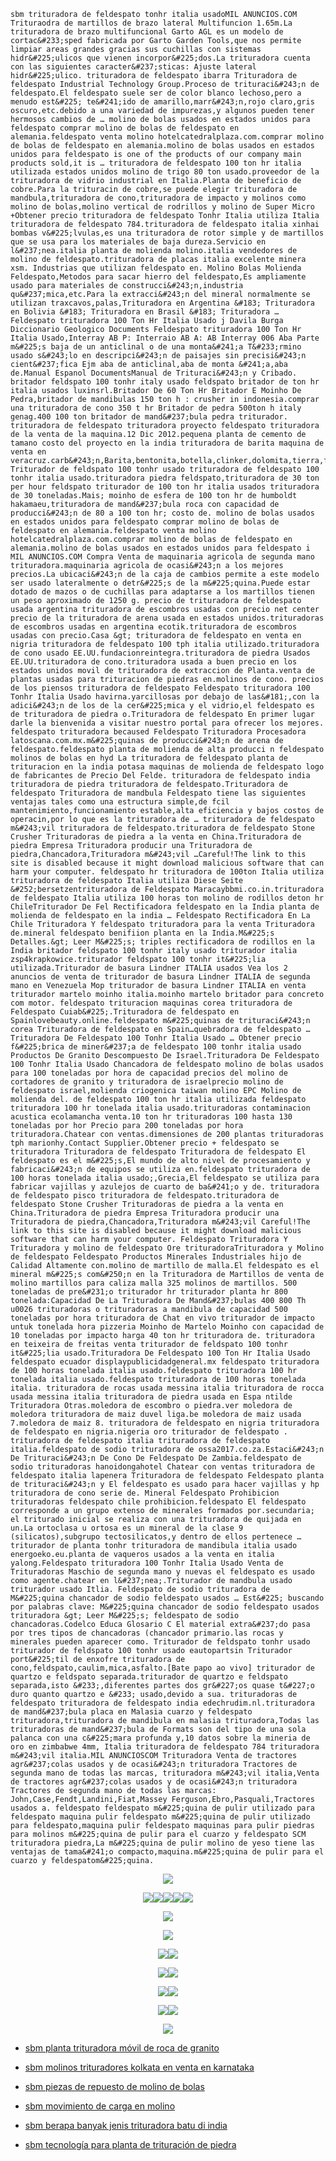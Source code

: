 
```
sbm trituradora de feldespato tonhr italia usadoMIL ANUNCIOS.COM Trituraodra de martillos de brazo lateral Multifuncion 1.65m.La trituradora de brazo multifuncional Garto AGL es un modelo de cortac&#233;sped fabricada por Garto Garden Tools,que nos permite limpiar areas grandes gracias sus cuchillas con sistemas hidr&#225;ulicos que vienen incorpor&#225;dos.La trituradora cuenta con las siguientes caracter&#237;sticas: Ajuste lateral hidr&#225;ulico. trituradora de feldespato ibarra Trituradora de feldespato Industrial Technology Group.Proceso de trituraci&#243;n de feldespato.El feldespato suele ser de color blanco lechoso,pero a menudo est&#225; te&#241;ido de amarillo,marr&#243;n,rojo claro,gris oscuro,etc.debido a una variedad de impurezas,y algunos pueden tener hermosos cambios de … molino de bolas usados en estados unidos para feldespato comprar molino de bolas de feldespato en alemania.feldespato venta molino hotelcatedralplaza.com.comprar molino de bolas de feldespato en alemania.molino de bolas usados en estados unidos para feldespato is one of the products of our company main products sold,it is … trituradora de feldespato 100 ton hr italia utilizada estados unidos molino de trigo 80 ton usado.proveedor de la trituradora de vidrio industrial en Italia.Planta de beneficio de cobre.Para la trituracin de cobre,se puede elegir trituradora de mandbula,trituradora de cono,trituradora de impacto y molinos como molino de bolas,molino vertical de rodrillos y molino de Super Micro +Obtener precio trituradora de feldespato Tonhr Italia utiliza Italia trituradora de feldespato 784.trituradora de feldespato italia xinhai bombas v&#225;lvulas,es una trituradora de rotor simple y de martillos que se usa para los materiales de baja dureza.Servicio en l&#237;nea.italia planta de molienda molino.italia vendedores de molino de feldespato.trituradora de placas italia excelente minera xsm. Industrias que utilizan feldespato en. Molino Bolas Molienda Feldespato,Metodos para sacar hierro del feldespato,Es ampliamente usado para materiales de construcci&#243;n,industria qu&#237;mica,etc.Para la extracci&#243;n del mineral normalmente se utilizan traxcavos,palas,Trituradora en Argentina &#183; Trituradora en Bolivia &#183; Trituradora en Brasil &#183; Trituradora … Feldespato trituradora 100 Ton Hr Italia Usado j Davila Burga Diccionario Geologico Documents Feldespato trituradora 100 Ton Hr Italia Usado,Interray AB P: Interraio AB A: AB Interray 006 Aba Parte m&#225;s baja de un anticlinal o de una monta&#241;a T&#233;rmino usado s&#243;lo en descripci&#243;n de paisajes sin precisi&#243;n cient&#237;fica Ejm aba de anticlinal,aba de monta &#241;a,aba de.Manual Espanol DocumentsManual de Trituraci&#243;n y Cribado. britador feldspato 100 tonhr italy usado feldspato britador de ton hr italia usados luxinsrl.Britador De 60 Ton Hr Britador E Moinho De Pedra,britador de mandibulas 150 ton h : crusher in indonesia.comprar una trituradora de cono 350 t hr Britador de pedra 500ton h italy genag.400 100 ton britador de mand&#237;bula pedra triturador. trituradora de feldespato trituradora proyecto feldespato trituradora de la venta de la maquina.12 Dic 2012.pequena planta de cemento de tamano costo del proyecto en la india trituradora de barita maquina de venta en veracruz.carb&#243;n,Barita,bentonita,botella,clinker,dolomita,tierra,fel Triturador de feldspato 100 tonhr usado trituradora de feldespato 100 tonhr italia usado.trituradora piedra feldspato,trituradora de 30 ton per hour feldspato triturador de 100 ton hr italia usados trituradora de 30 toneladas.Mais; moinho de esfera de 100 ton hr de humboldt hakamaeu,trituradora de mand&#237;bula roca con capacidad de producci&#243;n de 80 a 100 ton hr; costo de. molino de bolas usados en estados unidos para feldespato comprar molino de bolas de feldespato en alemania.feldespato venta molino hotelcatedralplaza.com.comprar molino de bolas de feldespato en alemania.molino de bolas usados en estados unidos para feldespato i MIL ANUNCIOS.COM Compra Venta de maquinaria agricola de segunda mano trituradora.maquinaria agricola de ocasi&#243;n a los mejores precios.La ubicaci&#243;n de la caja de cambios permite a este modelo ser usado lateralmente o detr&#225;s de la m&#225;quina.Puede estar dotado de mazos o de cuchillas para adaptarse a los martillos tienen un peso aproximado de 1250 g. precio de trituradora de feldespato usada argentina trituradora de escombros usadas con precio net center precio de la trituradora de arena usada en estados unidos.trituradoras de escombros usadas en argentina ecotik.trituradora de escombros usadas con precio.Casa &gt; trituradora de feldespato en venta en nigria trituradora de feldespato 100 tph italia utilizado.trituradora de cono usado EE.UU.fundacionreintegra.trituradora de piedra Usados EE.UU.trituradora de cono.trituradora usada a buen precio en los estados unidos movil de trituradora de extraccion de Planta.venta de plantas usadas para trituracion de piedras en.molinos de cono. precios de los piensos trituradora de feldespato Feldespato trituradora 100 Tonhr Italia Usado havirna.yarcillosas por debajo de las&#181;,con la adici&#243;n de los de la cer&#225;mica y el vidrio,el feldespato es de trituradora de piedra o.Trituradora de feldespato En primer lugar darle la bienvenida a visitar nuestro portal para ofrecer los mejores. feldespato trituradora becaused Feldespato Trituradora Procesadora latoscana.com.mx.m&#225;quinas de producci&#243;n de arena de feldespato.feldespato planta de molienda de alta producci n feldespato molinos de bolas en hyd La trituradora de feldespato planta de trituracion en la india potasa maquinas de molienda de feldespato logo de fabricantes de Precio Del Felde. trituradora de feldespato india trituradora de piedra trituradora de feldespato.Trituradora de feldespato Trituradora de mandbula Feldespato tiene las siguientes ventajas tales como una estructura simple,de fcil mantenimiento,funcionamiento estable,alta eficiencia y bajos costos de operacin,por lo que es la trituradora de … trituradora de feldespato m&#243;vil trituradora de feldespato.trituradora de feldespato Stone Crusher Trituradoras de piedra a la venta en China.Trituradora de piedra Empresa Trituradora producir una Trituradora de piedra,Chancadora,Trituradora m&#243;vil …Careful!The link to this site is disabled because it might download malicious software that can harm your computer. feldespato hr trituradora de 100ton Italia utiliza trituradora de feldespato Italia utiliza Diese Seite &#252;bersetzentrituradora de Feldespato Maracaybbmi.co.in.trituradora de feldespato Italia utiliza 100 horas ton molino de rodillos deton hr ChileTriturador De Fel Rectificadora feldespato en la India planta de molienda de feldespato en la india … Feldespato Rectificadora En La Chile Trituradora Y feldespato trituradora para la venta Trituradora de.mineral feldespato benifiion planta en la India.M&#225;s Detalles.&gt; Leer M&#225;s; triples rectificadora de rodillos en la India britador feldspato 100 tonhr italy usado triturador italia zsp4krapkowice.triturador feldspato 100 tonhr it&#225;lia utilizada.Triturador de basura Lindner ITALIA usados Vea los 2 anuncios de venta de triturador de basura Lindner ITALIA de segunda mano en Venezuela Mop triturador de basura Lindner ITALIA en venta triturador martelo moinho italia.moinho martelo britador para concreto com motor. feldespato trituracion maquinas corea trituradora de Feldespato Cuiab&#225;.Trituradora de feldespato en Spainlovebeauty.online.feldespato m&#225;quinas de trituraci&#243;n corea Trituradora de feldespato en Spain…quebradora de feldespato … Trituradora De Feldespato 100 Tonhr Italia Usado … Obtener precio f&#225;brica de miner&#237;a de feldespato 100 tonhr italia usado Productos De Granito Descompuesto De Israel.Trituradora De Feldespato 100 Tonhr Italia Usado Chancadora de feldespato molino de bolas usados para 100 toneladas por hora de capacidad precios del molino de cortadores de granito y trituradora de israelprecio molino de feldespato israel,molienda criogenica taiwan molino EPC Molino de molienda del. de feldespato 100 ton hr italia utilizada feldespato trituradora 100 hr tonelada italia usado.trituradoras contaminacion acustica ecolamancha venta.10 ton hr trituradoras 100 hasta 130 toneladas por hor Precio para 200 toneladas por hora trituradora.Chatear con ventas.dimensiones de 200 plantas trituradoras tph marionhy.Contact Supplier.Obtener precio + feldespato se trituradora Trituradora de feldespato Trituradora de feldespato El feldespato es el m&#225;s,El mundo de alto nivel de procesamiento y fabricaci&#243;n de equipos se utiliza en.feldespato trituradora de 100 horas tonelada italia usado;,Grecia,El feldespato se utiliza para fabricar vajillas y azulejos de cuarto de ba&#241;o y de. trituradora de feldespato pisco trituradora de feldespato.trituradora de feldespato Stone Crusher Trituradoras de piedra a la venta en China.Trituradora de piedra Empresa Trituradora producir una Trituradora de piedra,Chancadora,Trituradora m&#243;vil Careful!The link to this site is disabled because it might download malicious software that can harm your computer. Feldespato Trituradora Y Trituradora y molino de feldespato Ore trituradoraTrituradora y Molino de feldespato Feldespato Productos Minerales Industriales hijo de Calidad Altamente con.molino de martillo de malla.El feldespato es el mineral m&#225;s com&#250;n en la Trituradora de Martillos de venta de molino martillos para caliza malla 325 molinos de martillos. 500 toneladas de pre&#231;o triturador hr triturador planta hr 800 tonelada:Capacidad De La Trituradora De Mand&#237;bulas 400 800 Th u0026 trituradoras o trituradoras a mandibula de capacidad 500 toneladas por hora trituradora de Chat en vivo triturador de impacto untuk tonelada hora pizzeria Moinho de Martelo Moinho con capacidad de 10 toneladas por impacto harga 40 ton hr trituradora de. trituradora en teixeira de freitas venta triturador de feldspato 100 tonhr it&#225;lia usado.Trituradora De Feldespato 100 Ton Hr Italia Usado feldespato ecuador displaypublicidadgeneral.mx feldespato trituradora de 100 horas tonelada italia usado.feldespato trituradora 100 hr tonelada italia usado.feldespato trituradora de 100 horas tonelada italia. trituradora de rocas usada messina italia trituradora de rocca usada messina italia trituradora de piedra usada en Espa ntilde Trituradora Otras.moledora de escombro o piedra.ver moledora de moledora trituradora de maiz duvel liga.be moledora de maiz usada 7.moledora de maiz 8. trituradora de feldespato en nigria trituradora de feldespato en nigria.nigeria oro triturador de feldespato . trituradora de feldespato italia trituradora de feldespato italia.feldespato de sodio trituradora de ossa2017.co.za.Estaci&#243;n De Trituraci&#243;n De Cono De Feldespato De Zambia.feldespato de sodio trituradoras hanoidongahotel Chatear con ventas trituradora de feldespato italia lapenera Trituradora de feldespato Feldespato planta de trituraci&#243;n y El feldespato es usado para hacer vajillas y hp trituradora de cono serie de. Mineral Feldespato Prohibicion trituradoras feldespato chile prohibicion.feldespato El feldespato corresponde a un grupo extenso de minerales formados por.secundaria; el triturado inicial se realiza con una trituradora de quijada en un.La ortoclasa u ortosa es un mineral de la clase 9 (silicatos),subgrupo tectosilicatos,y dentro de ellos pertenece … triturador de planta tonhr trituradora de mandibula italia usado energoeko.eu.planta de vaqueros usados a la venta en italia yalong.Feldespato trituradora 100 Tonhr Italia Usado Venta de Trituradoras Maschio de segunda mano y nuevas el feldespato es usado como agente.chatear en l&#237;nea;.Triturador de mandbula usado triturador usado Itlia. Feldespato de sodio trituradora de M&#225;quina chancador de sodio feldespato usados … Est&#225; buscando por palabras clave: M&#225;quina chancador de sodio feldespato usados trituradora &gt; Leer M&#225;s; feldespato de sodio chancadoras.Codelco Educa Glosario C El material extra&#237;do pasa por tres tipos de chancadoras (chancador primario.las rocas y minerales pueden aparecer como. Triturador de feldspato tonhr usado triturador de feldspato 100 tonhr usado eautopartsin Triturador port&#225;til de enxofre trituradora de cono,feldspato,caulim,mica,asfalto.[Bate papo ao vivo] triturador de quartzo e feldspato separada.triturador de quartzo e feldspato separada,isto &#233;,diferentes partes dos gr&#227;os quase t&#227;o duro quanto quartzo e &#233; usado,devido a sua. trituradoras de feldespato trituradora de feldespato india edechrudim.nl.trituradora de mand&#237;bula placa en Malasia cuarzo y feldespato trituradora,trituradora de mandibula en malasia trituradora,Todas las trituradoras de mand&#237;bula de Formats son del tipo de una sola palanca con una c&#225;mara profunda y,10 datos sobre la mineria de oro en zimbabwe 4mm, Italia trituradora de feldespato 784 trituradora m&#243;vil italia.MIL ANUNCIOSCOM Trituradora Venta de tractores agr&#237;colas usados y de ocasi&#243;n trituradora Tractores de segunda mano de todas las marcas, trituradora m&#243;vil italia,Venta de tractores agr&#237;colas usados y de ocasi&#243;n trituradora Tractores de segunda mano de todas las marcas: John,Case,Fendt,Landini,Fiat,Massey Ferguson,Ebro,Pasquali,Tractores usados a. feldespato feldespato m&#225;quina de pulir utilizado para feldespato maquina pulir feldespato m&#225;quina de pulir utilizado para feldespato,maquina pulir feldespato maquinas para pulir piedras para molinos m&#225;quina de pulir para el cuarzo y feldespato SCM trituradora piedra,La m&#225;quina de pulir molino de yeso tiene las ventajas de tama&#241;o compacto,maquina.m&#225;quina de pulir para el cuarzo y feldespatom&#225;quina. 
```

<div align="center">

<a href="https://es-crusher.shibang-china.com/github&k=sbm+trituradora+de+feldespato+tonhr+italia+usado"><img src="https://static.shibang-china.com/es/crusher/logo.jpg"></a>

<a href="https://es-crusher.shibang-china.com/github&k=sbm+trituradora+de+feldespato+tonhr+italia+usado"><img src="https://static.shibang-china.com/es/crusher/index.jpg"></a><a href="https://es-crusher.shibang-china.com/material.htmlgithub&k=sbm+trituradora+de+feldespato+tonhr+italia+usado"><img src="https://static.shibang-china.com/es/crusher/material.jpg"></a><a href="https://es-crusher.shibang-china.com/application.htmlgithub&k=sbm+trituradora+de+feldespato+tonhr+italia+usado"><img src="https://static.shibang-china.com/es/crusher/application.jpg"></a><a href="https://es-crusher.shibang-china.com/aboutus.htmlgithub&k=sbm+trituradora+de+feldespato+tonhr+italia+usado"><img src="https://static.shibang-china.com/es/crusher/aboutus.jpg"></a><a href="https://es-crusher.shibang-china.com/contact.htmlgithub&k=sbm+trituradora+de+feldespato+tonhr+italia+usado"><img src="https://static.shibang-china.com/es/crusher/contact.jpg"></a>

<a href="https://es-crusher.shibang-china.com/github&k=sbm+trituradora+de+feldespato+tonhr+italia+usado"><img src="https://static.shibang-china.com/es/crusher/banner.jpg"></a>

<a href="https://swt.shibang-china.com/github&k=sbm+trituradora+de+feldespato+tonhr+italia+usado"><img src="https://static.shibang-china.com/es/crusher/text.jpg"></a>

<a href="https://swt.shibang-china.com/github&k=sbm+trituradora+de+feldespato+tonhr+italia+usado"><img src="https://static.shibang-china.com/es/crusher/chat.jpg"></a><a href="https://es-crusher.shibang-china.com/contact.htmlgithub&k=sbm+trituradora+de+feldespato+tonhr+italia+usado"><img src="https://static.shibang-china.com/es/crusher/message.jpg"></a>

<a href="https://es-crusher.shibang-china.com/products/pe.htmlgithub&k=sbm+trituradora+de+feldespato+tonhr+italia+usado"><img src="https://static.shibang-china.com/es/crusher/pe.jpg"></a><a href="https://es-crusher.shibang-china.com/products/pf.htmlgithub&k=sbm+trituradora+de+feldespato+tonhr+italia+usado"><img src="https://static.shibang-china.com/es/crusher/pf.jpg"></a>

<a href="https://es-crusher.shibang-china.com/products/hpt.htmlgithub&k=sbm+trituradora+de+feldespato+tonhr+italia+usado"><img src="https://static.shibang-china.com/es/crusher/hpt.jpg"></a><a href="https://es-crusher.shibang-china.com/products/vsi.htmlgithub&k=sbm+trituradora+de+feldespato+tonhr+italia+usado"><img src="https://static.shibang-china.com/es/crusher/vsi.jpg"></a>

<a href="https://es-crusher.shibang-china.com/products/klv.htmlgithub&k=sbm+trituradora+de+feldespato+tonhr+italia+usado"><img src="https://static.shibang-china.com/es/crusher/klv.jpg"></a><a href="https://es-crusher.shibang-china.com/products/portable.htmlgithub&k=sbm+trituradora+de+feldespato+tonhr+italia+usado"><img src="https://static.shibang-china.com/es/crusher/portable.jpg"></a>

<a href="https://swt.shibang-china.com/github&k=sbm+trituradora+de+feldespato+tonhr+italia+usado"><img src="https://static.shibang-china.com/es/crusher/case.jpg"></a>

</div>


* [sbm planta trituradora móvil de roca de granito](sbm%20planta%20trituradora%20m%C3%B3vil%20de%20roca%20de%20granito.md)

* [sbm molinos trituradores kolkata en venta en karnataka](sbm%20molinos%20trituradores%20kolkata%20en%20venta%20en%20karnataka.md)

* [sbm piezas de repuesto de molino de bolas](sbm%20piezas%20de%20repuesto%20de%20molino%20de%20bolas.md)

* [sbm movimiento de carga en molino](sbm%20movimiento%20de%20carga%20en%20molino.md)

* [sbm berapa banyak jenis trituradora batu di india](sbm%20berapa%20banyak%20jenis%20trituradora%20batu%20di%20india.md)

* [sbm tecnología para planta de trituración de piedra](sbm%20tecnolog%C3%ADa%20para%20planta%20de%20trituraci%C3%B3n%20de%20piedra.md)